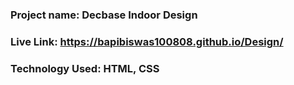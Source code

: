 ### Project name: Decbase Indoor Design
### Live Link: https://bapibiswas100808.github.io/Design/
### Technology Used: HTML, CSS
